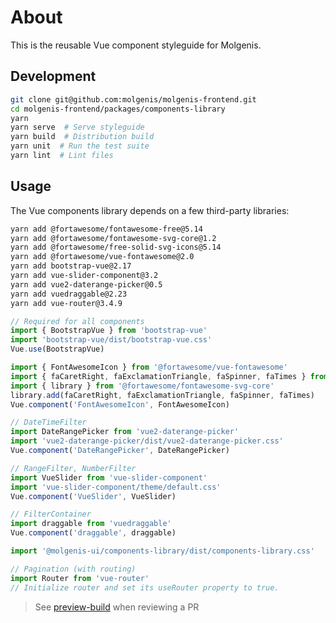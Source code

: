 # About

This is the reusable Vue component styleguide for Molgenis.

## Development

```bash
git clone git@github.com:molgenis/molgenis-frontend.git
cd molgenis-frontend/packages/components-library
yarn
yarn serve  # Serve styleguide
yarn build  # Distribution build
yarn unit  # Run the test suite
yarn lint  # Lint files
```

## Usage

The Vue components library depends on a few third-party libraries:

```bash
yarn add @fortawesome/fontawesome-free@5.14
yarn add @fortawesome/fontawesome-svg-core@1.2
yarn add @fortawesome/free-solid-svg-icons@5.14
yarn add @fortawesome/vue-fontawesome@2.0
yarn add bootstrap-vue@2.17
yarn add vue-slider-component@3.2
yarn add vue2-daterange-picker@0.5
yarn add vuedraggable@2.23
yarn add vue-router@3.4.9
```

```javascript
// Required for all components
import { BootstrapVue } from 'bootstrap-vue'
import 'bootstrap-vue/dist/bootstrap-vue.css'
Vue.use(BootstrapVue)

import { FontAwesomeIcon } from '@fortawesome/vue-fontawesome'
import { faCaretRight, faExclamationTriangle, faSpinner, faTimes } from '@fortawesome/free-solid-svg-icons'
import { library } from '@fortawesome/fontawesome-svg-core'
library.add(faCaretRight, faExclamationTriangle, faSpinner, faTimes)
Vue.component('FontAwesomeIcon', FontAwesomeIcon)

// DateTimeFilter
import DateRangePicker from 'vue2-daterange-picker'
import 'vue2-daterange-picker/dist/vue2-daterange-picker.css'
Vue.component('DateRangePicker', DateRangePicker)

// RangeFilter, NumberFilter
import VueSlider from 'vue-slider-component'
import 'vue-slider-component/theme/default.css'
Vue.component('VueSlider', VueSlider)

// FilterContainer
import draggable from 'vuedraggable'
Vue.component('draggable', draggable)

import '@molgenis-ui/components-library/dist/components-library.css'

// Pagination (with routing)
import Router from 'vue-router'
// Initialize router and set its useRouter property to true.
```

> See [preview-build](https://preview-frontend-pr-[PR_NUMBER].dev.molgenis.org/styleguide) when reviewing a PR
